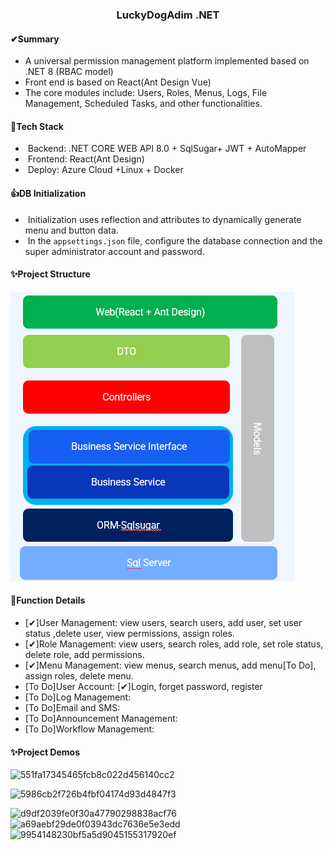 ### <center>LuckyDogAdim .NET</center>

#### ✔Summary

- A universal permission management platform implemented based on .NET 8 (RBAC model)
- Front end is based on React(Ant Design Vue)
- The core modules include: Users, Roles, Menus, Logs, File Management, Scheduled Tasks, and other functionalities.

#### 🎉Tech Stack 

- ​	Backend: .NET CORE WEB API  8.0 + SqlSugar+ JWT + AutoMapper
- ​	Frontend: React(Ant Design)
- ​	Deploy: Azure Cloud +Linux + Docker

#### 👍DB Initialization

- ​	Initialization uses reflection and attributes to dynamically generate menu and button data.
- ​	In the `appsettings.json` file, configure the database connection and the super administrator account and password.

#### ✨Project Structure

![ad7ed970f1abbc891215623ea2e3dc3](https://raw.githubusercontent.com/LuckyCodeDog/LuckyDog.Admin_Web/main/DemoPics/ad7ed970f1abbc891215623ea2e3dc3.png?token=GHSAT0AAAAAACOJJCCEUXKWOHTV5CFUTEE4ZQLRRKA)

#### 👀Function Details



- [✔]User Management: view users, search users, add user, set user status ,delete user, view  permissions, assign roles.
- [✔]Role Management: view users,  search roles, add role, set role status, delete role, add permissions.
- [✔]Menu Management: view menus, search menus, add menu[To Do], assign roles, delete menu.
- [To Do]User Account: [✔]Login, forget password, register
- [To Do]Log Management:
- [To Do]Email and SMS:  
- [To Do]Announcement Management: 
- [To Do]Workflow Management:

#### ✨Project Demos



![551fa17345465fcb8c022d456140cc2](C:\Users\15470\Desktop\Demos\551fa17345465fcb8c022d456140cc2.png)

![5986cb2f726b4fbf04174d93d4847f3](C:\Users\15470\Desktop\Demos\5986cb2f726b4fbf04174d93d4847f3.png)

![d9df2039fe0f30a47790298838acf76](C:\Users\15470\Desktop\Demos\d9df2039fe0f30a47790298838acf76.png)![a69aebf29de0f03943dc7636e5e3edd](C:\Users\15470\Desktop\Demos\a69aebf29de0f03943dc7636e5e3edd.png)![9954148230bf5a5d9045155317920ef](C:\Users\15470\Desktop\Demos\d7d2972be5789a19fa193e55126ec17.png)

